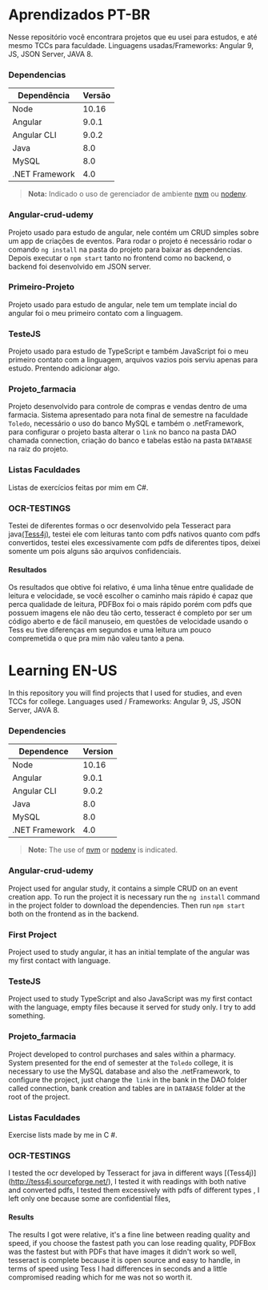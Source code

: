 # Aprendizados PT-BR
Nesse repositório você encontrara projetos que eu usei para estudos, e até mesmo TCCs para faculdade.
Linguagens usadas/Frameworks: Angular 9, JS, JSON Server, JAVA 8.

### Dependencias
| Dependência | Versão |
| ----------- | ------ | 
|    Node     |  10.16 |
|   Angular   |  9.0.1 |
| Angular CLI |  9.0.2 |
|    Java     |   8.0  |
|MySQL|   8.0  |
|.NET Framework|   4.0  |
> **Nota:** Indicado o uso de gerenciador de ambiente [nvm](https://github.com/nvm-sh/nvm) ou [nodenv](https://github.com/nodenv/nodenv).


### Angular-crud-udemy
Projeto usado para estudo de angular, nele contém um CRUD simples sobre um app de criações de eventos. Para rodar o projeto é necessário
rodar o comando `ng install` na pasta do projeto para baixar as dependencias. Depois executar o  `npm start` tanto no frontend 
como no backend, o backend foi desenvolvido em JSON server.


### Primeiro-Projeto
Projeto usado para estudo de angular, nele tem um template incial do angular foi o meu primeiro contato com a linguagem.


### TesteJS
Projeto usado para estudo de TypeScript e também JavaScript foi o meu primeiro contato com a linguagem, arquivos vazios pois serviu 
apenas para estudo. Prentendo adicionar algo.


### Projeto_farmacia
Projeto desenvolvido para controle de compras e vendas dentro de uma farmacia. Sistema apresentado para nota final de semestre na faculdade `Toledo`, necessário o uso do banco MySQL e também o .netFramework, para configurar o projeto basta alterar o `link` no banco na pasta DAO chamada connection, criação do banco e tabelas estão na pasta `DATABASE` na raiz do projeto.


### Listas Faculdades
Listas de exercícios feitas por mim em C#.


### OCR-TESTINGS
Testei de diferentes formas o ocr desenvolvido pela Tesseract para java[(Tess4j)](http://tess4j.sourceforge.net/), testei ele com leituras tanto com pdfs nativos quanto com pdfs convertidos, testei eles excessivamente com pdfs de diferentes tipos, deixei somente um pois alguns são arquivos confidenciais.

#### Resultados
Os resultados que obtive foi relativo, é uma linha tênue entre qualidade de leitura e velocidade, se você escolher o caminho mais rápido é capaz que perca qualidade de leitura, PDFBox foi o mais rápido porém com pdfs que possuem imagens ele não deu tão certo, tesseract é completo por ser um código aberto e de fácil manuseio, em questões de velocidade usando o Tess eu tive diferenças em segundos e uma leitura um pouco compremetida o que pra mim não valeu tanto a pena.
# Learning EN-US
In this repository you will find projects that I used for studies, and even TCCs for college.
Languages used / Frameworks: Angular 9, JS, JSON Server, JAVA 8.

### Dependencies
| Dependence   | Version |
| -------------|---------|
| Node         | 10.16   |
| Angular      | 9.0.1   |
| Angular CLI  | 9.0.2   |
| Java         | 8.0     |
|MySQL|   8.0  |
|.NET Framework|   4.0  |
> **Note:**  The use of [nvm](https://github.com/nvm-sh/nvm) or [nodenv](https://github.com/nodenv/nodenv) is indicated.

### Angular-crud-udemy
Project used for angular study, it contains a simple CRUD on an event creation app. To run the project it is necessary
run the `ng install` command in the project folder to download the dependencies. Then run `npm start` both on the frontend
as in the backend.


### First Project
Project used to study angular, it has an initial template of the angular was my first contact with language.


### TesteJS
Project used to study TypeScript and also JavaScript was my first contact with the language, empty files because it served
for study only. I try to add something.

### Projeto_farmacia
Project developed to control purchases and sales within a pharmacy. System presented for the end of semester at the `Toledo` college, it is necessary to use the MySQL database and also the .netFramework, to configure the project, just change the` link` in the bank in the DAO folder called connection, bank creation and tables are in `DATABASE` folder at the root of the project.


### Listas Faculdades
Exercise lists made by me in C #.


### OCR-TESTINGS
I tested the ocr developed by Tesseract for java in different ways [(Tess4j)] (http://tess4j.sourceforge.net/), I tested it with readings with both native and converted pdfs, I tested them excessively with pdfs of different types , I left only one because some are confidential files,

#### Results
The results I got were relative, it's a fine line between reading quality and speed, if you choose the fastest path you can lose reading quality, PDFBox was the fastest but with PDFs that have images it didn't work so well, tesseract is complete because it is open source and easy to handle, in terms of speed using Tess I had differences in seconds and a little compromised reading which for me was not so worth it.
